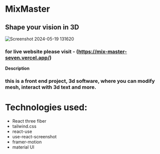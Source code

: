 # MixMaster
## Shape your vision in 3D

![Screenshot 2024-05-19 131620](https://github.com/lukaChikashvili/MixMaster/assets/143882058/6a84b05a-4588-4f3d-a2d9-df9c460679a8)

### for live website please visit - (https://mix-master-seven.vercel.app/) ###

**Description**

### this is a front end project, 3d software, where you can modify mesh, interact with 3d text and more. ###

# Technologies used: #
- React three fiber
- tailwind.css
- react-use
- use-react-screenshot
- framer-motion
- material UI

  

